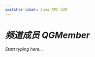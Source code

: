 ```yaml
---
switcher-label: Java API 风格
---
```

<show-structure for="chapter,procedure" depth="3"/>
<var name="jr" value="Reactor"/>

# 频道成员 QGMember

Start typing here...
